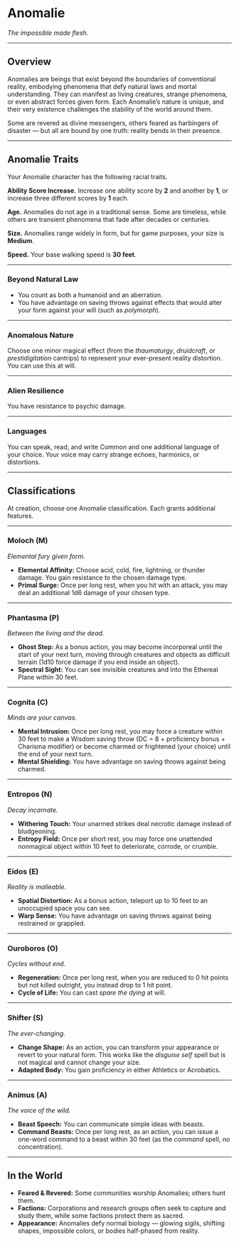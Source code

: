 # Anomalie
*The impossible made flesh.*

---

## Overview
Anomalies are beings that exist beyond the boundaries of conventional reality, embodying phenomena that defy natural laws and mortal understanding. They can manifest as living creatures, strange phenomena, or even abstract forces given form. Each Anomalie’s nature is unique, and their very existence challenges the stability of the world around them.

Some are revered as divine messengers, others feared as harbingers of disaster — but all are bound by one truth: reality bends in their presence.

---

## Anomalie Traits
Your Anomalie character has the following racial traits.

**Ability Score Increase.** Increase one ability score by **2** and another by **1**, or increase three different scores by **1** each.

**Age.** Anomalies do not age in a traditional sense. Some are timeless, while others are transient phenomena that fade after decades or centuries.

**Size.** Anomalies range widely in form, but for game purposes, your size is **Medium**.

**Speed.** Your base walking speed is **30 feet**.

---

### **Beyond Natural Law**
- You count as both a humanoid and an aberration.
- You have advantage on saving throws against effects that would alter your form against your will (such as *polymorph*).

---

### **Anomalous Nature**
Choose one minor magical effect (from the *thaumaturgy*, *druidcraft*, or *prestidigitation* cantrips) to represent your ever-present reality distortion. You can use this at will.

---

### **Alien Resilience**
You have resistance to psychic damage.

---

### **Languages**
You can speak, read, and write Common and one additional language of your choice. Your voice may carry strange echoes, harmonics, or distortions.

---

## Classifications
At creation, choose one Anomalie classification. Each grants additional features.

---

### **Moloch (M)**
*Elemental fury given form.*  
- **Elemental Affinity:** Choose acid, cold, fire, lightning, or thunder damage. You gain resistance to the chosen damage type.  
- **Primal Surge:** Once per long rest, when you hit with an attack, you may deal an additional 1d6 damage of your chosen type.

---

### **Phantasma (P)**
*Between the living and the dead.*  
- **Ghost Step:** As a bonus action, you may become incorporeal until the start of your next turn, moving through creatures and objects as difficult terrain (1d10 force damage if you end inside an object).  
- **Spectral Sight:** You can see invisible creatures and into the Ethereal Plane within 30 feet.

---

### **Cognita (C)**
*Minds are your canvas.*  
- **Mental Intrusion:** Once per long rest, you may force a creature within 30 feet to make a Wisdom saving throw (DC = 8 + proficiency bonus + Charisma modifier) or become charmed or frightened (your choice) until the end of your next turn.  
- **Mental Shielding:** You have advantage on saving throws against being charmed.

---

### **Entropos (N)**
*Decay incarnate.*  
- **Withering Touch:** Your unarmed strikes deal necrotic damage instead of bludgeoning.  
- **Entropy Field:** Once per short rest, you may force one unattended nonmagical object within 10 feet to deteriorate, corrode, or crumble.

---

### **Eidos (E)**
*Reality is malleable.*  
- **Spatial Distortion:** As a bonus action, teleport up to 10 feet to an unoccupied space you can see.  
- **Warp Sense:** You have advantage on saving throws against being restrained or grappled.

---

### **Ouroboros (O)**
*Cycles without end.*  
- **Regeneration:** Once per long rest, when you are reduced to 0 hit points but not killed outright, you instead drop to 1 hit point.  
- **Cycle of Life:** You can cast *spare the dying* at will.

---

### **Shifter (S)**
*The ever-changing.*  
- **Change Shape:** As an action, you can transform your appearance or revert to your natural form. This works like the *disguise self* spell but is not magical and cannot change your size.  
- **Adapted Body:** You gain proficiency in either Athletics or Acrobatics.

---

### **Animus (A)**
*The voice of the wild.*  
- **Beast Speech:** You can communicate simple ideas with beasts.  
- **Command Beasts:** Once per long rest, as an action, you can issue a one-word command to a beast within 30 feet (as the *command* spell, no concentration).

---

## In the World
- **Feared & Revered:** Some communities worship Anomalies; others hunt them.  
- **Factions:** Corporations and research groups often seek to capture and study them, while some factions protect them as sacred.  
- **Appearance:** Anomalies defy normal biology — glowing sigils, shifting shapes, impossible colors, or bodies half-phased from reality.

